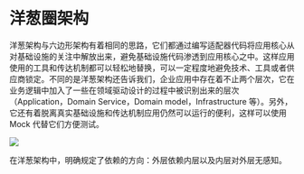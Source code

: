 # 洋葱圈架构

洋葱架构与六边形架构有着相同的思路，它们都通过编写适配器代码将应用核心从对基础设施的关注中解放出来，避免基础设施代码渗透到应用核心之中。这样应用使用的工具和传达机制都可以轻松地替换，可以一定程度地避免技术、工具或者供应商锁定。不同的是洋葱架构还告诉我们，企业应用中存在着不止两个层次，它在业务逻辑中加入了一些在领域驱动设计的过程中被识别出来的层次（Application，Domain Service，Domain model，Infrastructure 等）。另外，它还有着脱离真实基础设施和传达机制应用仍然可以运行的便利，这样可以使用 Mock 代替它们方便测试。

![](https://i.postimg.cc/Bb860dYT/image.png)

在洋葱架构中，明确规定了依赖的方向：外层依赖内层以及内层对外层无感知。
